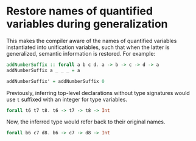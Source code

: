 # Restore names of quantified variables during generalization

This makes the compiler aware of the names of quantified variables
instantiated into unification variables, such that when the latter
is generalized, semantic information is restored. For example:

```hs
addNumberSuffix :: forall a b c d. a -> b -> c -> d -> a
addNumberSuffix a _ _ _ = a

addNumberSuffix' = addNumberSuffix 0
```

Previously, inferring top-level declarations without type signatures
would use `t` suffixed with an integer for type variables.

```hs
forall t6 t7 t8. t6 -> t7 -> t8 -> Int
```

Now, the inferred type would refer back to their original names.

```hs
forall b6 c7 d8. b6 -> c7 -> d8 -> Int
```
